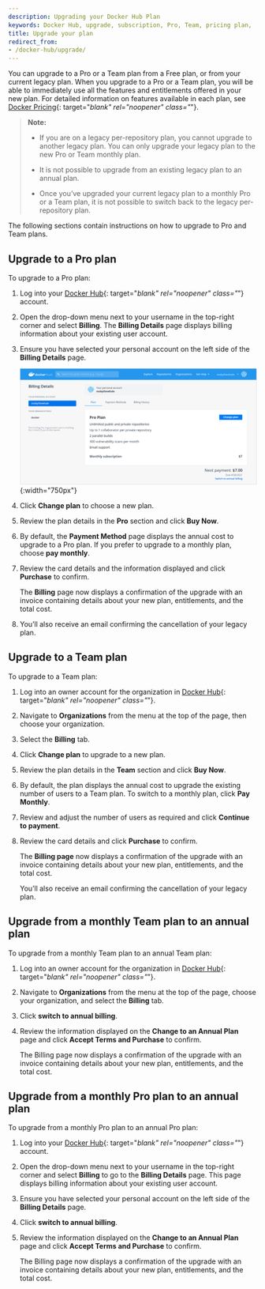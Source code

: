```yaml
---
description: Upgrading your Docker Hub Plan
keywords: Docker Hub, upgrade, subscription, Pro, Team, pricing plan,
title: Upgrade your plan
redirect_from:
- /docker-hub/upgrade/
---
```


You can upgrade to a Pro or a Team plan from a Free plan, or from your current legacy plan. When you upgrade to a Pro or a Team plan, you will be able to immediately use all the features and entitlements offered in your new plan. For detailed information on features available in each plan, see [Docker Pricing](https://www.docker.com/pricing){: target="_blank" rel="noopener" class="_"}.

>**Note:**
>
> - If you are on a legacy per-repository plan, you cannot upgrade to another legacy plan. You can only upgrade your legacy plan to the new Pro or Team monthly plan.
> - It is not possible to upgrade from an existing legacy plan to an annual plan.
>
> - Once you’ve upgraded your current legacy plan to a monthly Pro or a Team plan, it is not possible to switch back to the legacy per-repository plan.

The following sections contain instructions on how to upgrade to Pro and Team plans.

## Upgrade to a Pro plan

To upgrade to a Pro plan:

1. Log into your [Docker Hub](https://hub.docker.com){: target="_blank" rel="noopener" class="_"} account.

2. Open the drop-down menu next to your username in the top-right corner and select **Billing**. The **Billing Details** page displays billing information about your existing user account.

3. Ensure you have selected your personal account on the left side of the **Billing Details** page.

    ![Billing details personal account](images/billing-personal-account.png){:width="750px"}

4. Click **Change plan** to choose a new plan.

5. Review the plan details in the **Pro** section and click **Buy Now**.

6. By default, the **Payment Method** page displays the annual cost to upgrade to a Pro plan. If you prefer to upgrade to a monthly plan, choose **pay monthly**.

7. Review the card details and the information displayed and click **Purchase** to confirm.

    The **Billing** page now displays a confirmation of the upgrade with an invoice containing details about your new plan, entitlements, and the total cost.

8. You’ll also receive an email confirming the cancellation of your legacy plan.

## Upgrade to a Team plan

To upgrade to a Team plan:

1. Log into an owner account for the organization in [Docker Hub](https://hub.docker.com){: target="_blank" rel="noopener" class="_"}.

2. Navigate to **Organizations** from the menu at the top of the page, then choose your organization.

3. Select the **Billing** tab.

4. Click **Change plan** to upgrade to a new plan.

5. Review the plan details in the **Team** section and click **Buy Now**.

6. By default, the plan displays the annual cost to upgrade the existing number of users to a Team plan. To switch to a monthly plan, click **Pay Monthly**.

7. Review and adjust the number of users as required and click **Continue to payment**.

8. Review the card details and click **Purchase** to confirm.

    The **Billing page** now displays a confirmation of the upgrade with an invoice containing details about your new plan, entitlements, and the total cost.

    You’ll also receive an email confirming the cancellation of your legacy plan.

## Upgrade from a monthly Team plan to an annual plan

To upgrade from a monthly Team plan to an annual Team plan:

1. Log into an owner account for the organization in [Docker Hub](https://hub.docker.com){: target="_blank" rel="noopener" class="_"}.
2. Navigate to **Organizations** from the menu at the top of the page, choose your organization, and select the **Billing** tab.
3. Click **switch to annual billing**.
4. Review the information displayed on the **Change to an Annual Plan** page and click **Accept Terms and Purchase** to confirm.

    The Billing page now displays a confirmation of the upgrade with an invoice containing details about your new plan, entitlements, and the total cost.

## Upgrade from a monthly Pro plan to an annual plan

To upgrade from a monthly Pro plan to an annual Pro plan:

1. Log into your [Docker Hub](https://hub.docker.com){: target="_blank" rel="noopener" class="_"} account.
2. Open the drop-down menu next to your username in the top-right corner and select **Billing** to go to the **Billing Details** page. This page displays billing information about your existing user account.
3. Ensure you have selected your personal account on the left side of the **Billing Details** page.
4. Click **switch to annual billing**.
5. Review the information displayed on the **Change to an Annual Plan** page and click **Accept Terms and Purchase** to confirm.

    The Billing page now displays a confirmation of the upgrade with an invoice containing details about your new plan, entitlements, and the total cost.
